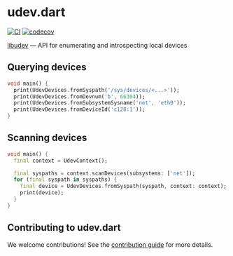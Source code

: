 # udev.dart

[![CI](https://github.com/jpnurmi/udev.dart/workflows/Tests/badge.svg)](https://github.com/jpnurmi/geoclue.dart/actions/workflows/tests.yaml)
[![codecov](https://codecov.io/gh/jpnurmi/udev.dart/branch/main/graph/badge.svg?token=YdlI3jrz92)](https://codecov.io/gh/jpnurmi/udev.dart)

[libudev](https://www.freedesktop.org/software/systemd/man/libudev.html) — API for enumerating and introspecting local devices

## Querying devices

```dart
void main() {
  print(UdevDevices.fromSyspath('/sys/devices/<...>'));
  print(UdevDevices.fromDevnum('b', 66304));
  print(UdevDevices.fromSubsystemSysname('net', 'eth0'));
  print(UdevDevices.fromDeviceId('c128:1'));
}
```

## Scanning devices

```dart
void main() {
  final context = UdevContext();

  final syspaths = context.scanDevices(subsystems: ['net']);
  for (final syspath in syspaths) {
    final device = UdevDevices.fromSyspath(syspath, context: context);
    print(device);
  }
}
```

## Contributing to udev.dart

We welcome contributions! See the [contribution guide](CONTRIBUTING.md) for more details.

